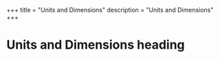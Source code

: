 +++
title = "Units and Dimensions"
description = "Units and Dimensions"
+++

# Units and Dimensions heading

